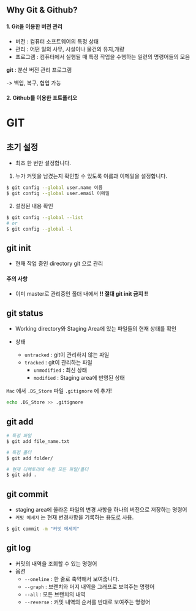 ## Why Git & Github?

#### 1. Git을 이용한 버전 관리

- 버전 : 컴퓨터 소프트웨어의 특정 상태
- 관리 : 어떤 일의 사무, 시설이나 물건의 유지,개량
- 프로그램 : 컴퓨터에서 실행될 때 특정 작업을 수행하는 일련의 명령어들의 모음

**git** : 분산 버전 관리 프로그램

-> 백업, 복구, 협업 가능

#### 2. Github를 이용한 포트폴리오



# GIT

## 초기 설정

- 최초 한 번만 설정합니다.

1. 누가 커밋을 남겼는지 확인할 수 있도록 이름과 이메일을 설정합니다.

```bash
$ git config --global user.name 이름
$ git config --global user.email 이메일
```



2. 설정된 내용 확인

```bash
$ git config --global --list
# or
$ git config --global -l
```



## git init

- 현재 작업 중인 directory git 으로 관리

#### 주의 사항

- 이미 master로 관리중인 폴더 내에서 **!! 절대 git init 금지 !!**



## git status

- Working directory와 Staging Area에 있는 파일들의 현재 상태를 확인

- 상태
  - `untracked` : git이 관리하지 않는 파일
  - `tracked` : git이 관리하는 파일
    - `unmodified` : 최신 상태
    - `modified` : Staging area에 반영된 상태



`Mac` 에서 `.DS_Store` 파일 `.gitignore` 에 추가!

```bash
echo .DS_Store >> .gitignore
```



## git add

```bash
# 특정 파일
$ git add file_name.txt

# 특정 폴더
$ git add folder/

# 현재 디렉토리에 속한 모든 파일/폴더
$ git add .

```



## git commit

- staging area에 올라온 파일의 변경 사항을 하나의 버전으로 저장하는 명령어
- `커밋 메세지` 는 현재 변경사항을 기록하는 용도로 사용.

```bash
$ git commit -m "커밋 메세지"
```



## git log

- 커밋의 내역을 조회할 수 있는 명령어
- 옵션
  - `--oneline` : 한 줄로 축약해서 보여줍니다.
  - `--graph` : 브랜치와 머지 내역을 그래프로 보여주는 명령어
  - `--all` : 모든 브랜치의 내역
  - `--reverse` : 커밋 내역의 순서를 반대로 보여주는 명령어

